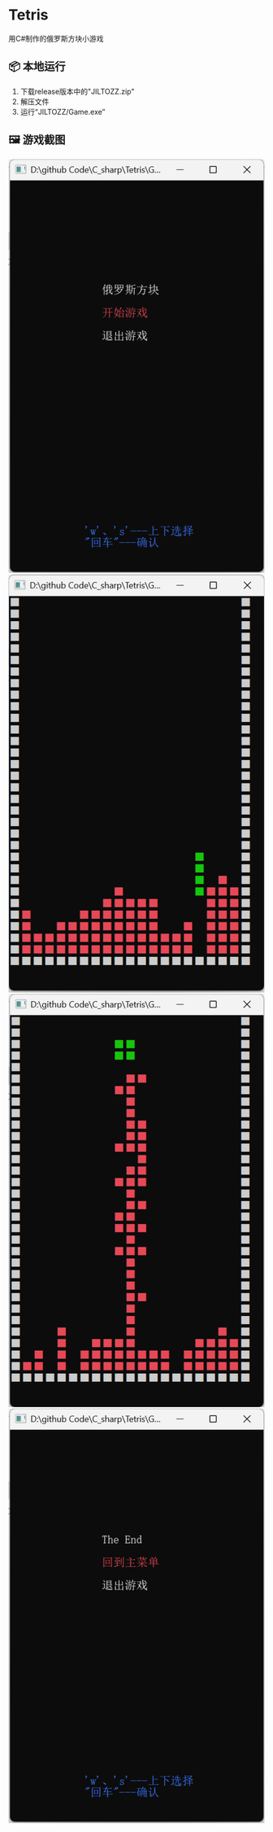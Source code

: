 # Tetris
用C#制作的俄罗斯方块小游戏

## 📦 本地运行
1. 下载release版本中的"JILTOZZ.zip"
2. 解压文件
3. 运行“JILTOZZ/Game.exe”

## 🖼️ 游戏截图
![游戏截图1](/Pictures/Begin.png)
![游戏截图2](/Pictures/Game1.png)
![游戏截图3](/Pictures/Game2.png)
![游戏截图4](/Pictures/End.png)
